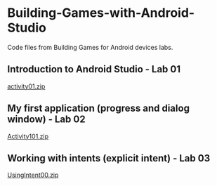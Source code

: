 # Building-Games-with-Android-Studio
Code files from Building Games for Android devices labs.

<h2>Introduction to Android Studio - Lab 01</h2>
<a href="https://github.com/markelis/Building-Games-with-Android-Studio/blob/master/activity01.zip">activity01.zip</a>
<h2>My first application (progress and dialog window) - Lab 02</h2>
<a href="https://github.com/markelis/Building-Games-with-Android-Studio/blob/master/Activity101.zip">Activity101.zip</a>
<h2>Working with intents (explicit intent) - Lab 03</h2>
<a href="https://github.com/markelis/Building-Games-with-Android-Studio/blob/master/UsingIntent00.zip">UsingIntent00.zip</a>
